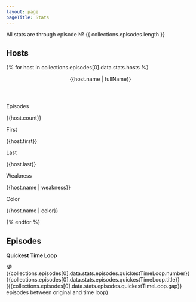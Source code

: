 ```yaml
---
layout: page
pageTitle: Stats
---
```

All stats are through episode № {{ collections.episodes.length }}

## Hosts
<div class="hosts columns">
    <div class="column is-two-thirds">
        {% for host in collections.episodes[0].data.stats.hosts %}
<div class="card {{host.name}}">
    <header class="card-header">
        <p class="card-header-title">
            {{host.name | fullName}}
        </p>
    </header>
    <div class="card-content">
        <div class="level host-stats">
            <div class="level-item has-text-centered">
                <div>
                    <p class="heading">Episodes</p>
                    <p class="title">{{host.count}}</p>
                </div>
            </div>
            <div class="level-item has-text-centered">
                <div>
                    <p class="heading">First</p>
                    <p class="title">{{host.first}}</p>
                </div>
            </div>
            <div class="level-item has-text-centered">
                <div>
                    <p class="heading">Last</p>
                    <p class="title">{{host.last}}</p>
                </div>
            </div>
            <!-- <div class="level-item has-text-centered">
                <div>
                    <p class="heading">Prophecy</p>
                    <p class="title">% correct</p>
                </div>
            </div> -->
            <div class="level-item has-text-centered">
                <div>
                    <p class="heading">Weakness</p>
                    <p class="title">{{host.name | weakness}}</p>
                </div>
            </div>
            <div class="level-item has-text-centered">
                <div>
                    <p class="heading">Color</p>
                    <p class="title {{host.name}}">{{host.name | color}}</p>
                </div>
            </div>
        </div>
    </div>
</div>
        {% endfor %}
</div>
</div>

## Episodes

<!-- Longest 

Shortest

Average Length 

Stan Lee quotes of the Week 

Celebrity promos 

Future episodes promised vs delivered -->

<div>
<b>Quickest Time Loop</b>

№ {{collections.episodes[0].data.stats.episodes.quickestTimeLoop.number}} {{collections.episodes[0].data.stats.episodes.quickestTimeLoop.title}} ({{collections.episodes[0].data.stats.episodes.quickestTimeLoop.gap}} episodes between original and time loop)
</div>

<!-- ### Release Day

### Release Month -->